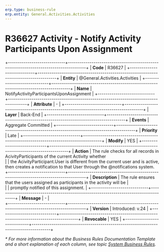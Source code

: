 ```yaml
---
erp.type: business-rule
erp.entity: General.Activities.Activities
---
```


# R36627 Activity - Notify Activity Participants Upon Assignment
+-----------------------------+---------------------------------------------------------------------------------------+
| **Code**                    | R36627                                                                                |
+-----------------------------+---------------------------------------------------------------------------------------+
| **Entity**                  | @General.Activities.Activities                                                        |
+-----------------------------+---------------------------------------------------------------------------------------+
| **Name**                    | NotifyActivityParticipantsUponAssignment                                              |
+-----------------------------+---------------------------------------------------------------------------------------+
| **Attribute**               | \-                                                                                    |
+-----------------------------+---------------------------------------------------------------------------------------+
| **Layer**                   | Back-End                                                                              |
+-----------------------------+---------------------------------------------------------------------------------------+
| **Events**                  | Aggregate Committed                                                                   |
+-----------------------------+---------------------------------------------------------------------------------------+
| **Priority**                | Late                                                                                  |
+-----------------------------+---------------------------------------------------------------------------------------+
| **Modify**                  | YES                                                                                   |
+-----------------------------+---------------------------------------------------------------------------------------+
| **Action**                  | The rule checks for all records in AcivityParticipants of the current Activity whether  
|                             | the AcivityParticipant.User is different from the current user and is active, then creates a notification to that User through the @notifications system.
+-----------------------------+---------------------------------------------------------------------------------------+
| **Description**             | The rule ensures that the users assigned as participants in the activity will be      |     
|                             | promptly notified of this assignment.                                                 |
+-----------------------------+---------------------------------------------------------------------------------------+
| **Message**                 | \-                                                                                    |                         
+-----------------------------+---------------------------------------------------------------------------------------+
| **Version**                 | Introduced: v.24                                                                      |
+-----------------------------+---------------------------------------------------------------------------------------+
| **Revocable**               | YES                                                                                   |
+-----------------------------+---------------------------------------------------------------------------------------+

*\* For more information about the Business Rules Documentation Template and a short explanation of each column, see
topic [System Business Rules](../templates/template-description-system-business-rules.md).*
